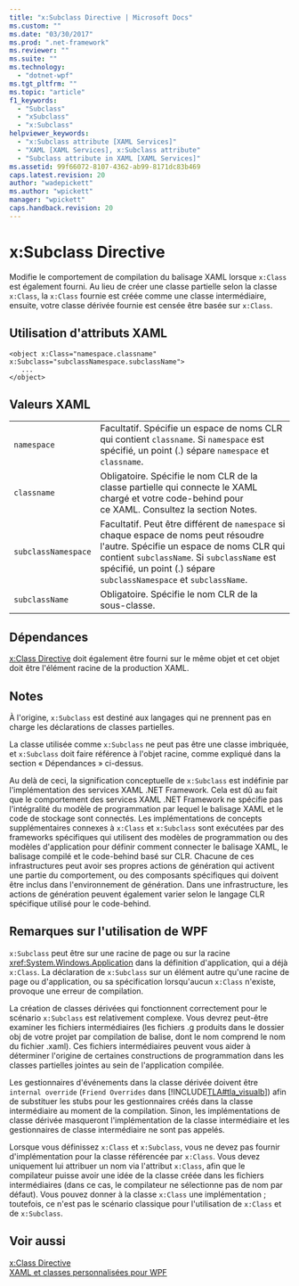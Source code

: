 ```yaml
---
title: "x:Subclass Directive | Microsoft Docs"
ms.custom: ""
ms.date: "03/30/2017"
ms.prod: ".net-framework"
ms.reviewer: ""
ms.suite: ""
ms.technology: 
  - "dotnet-wpf"
ms.tgt_pltfrm: ""
ms.topic: "article"
f1_keywords: 
  - "Subclass"
  - "xSubclass"
  - "x:Subclass"
helpviewer_keywords: 
  - "x:Subclass attribute [XAML Services]"
  - "XAML [XAML Services], x:Subclass attribute"
  - "Subclass attribute in XAML [XAML Services]"
ms.assetid: 99f66072-8107-4362-ab99-8171dc83b469
caps.latest.revision: 20
author: "wadepickett"
ms.author: "wpickett"
manager: "wpickett"
caps.handback.revision: 20
---
```

# x:Subclass Directive
Modifie le comportement de compilation du balisage XAML lorsque `x:Class` est également fourni.  Au lieu de créer une classe partielle selon la classe `x:Class`, la `x:Class` fournie est créée comme une classe intermédiaire, ensuite, votre classe dérivée fournie est censée être basée sur `x:Class`.  
  
## Utilisation d'attributs XAML  
  
```  
<object x:Class="namespace.classname" x:Subclass="subclassNamespace.subclassName">  
   ...  
</object>  
```  
  
## Valeurs XAML  
  
|||  
|-|-|  
|`namespace`|Facultatif.  Spécifie un espace de noms CLR qui contient `classname`.  Si `namespace` est spécifié, un point \(.\) sépare `namespace` et `classname`.|  
|`classname`|Obligatoire.  Spécifie le nom CLR de la classe partielle qui connecte le XAML chargé et votre code\-behind pour ce XAML.  Consultez la section Notes.|  
|`subclassNamespace`|Facultatif.  Peut être différent de `namespace` si chaque espace de noms peut résoudre l'autre.  Spécifie un espace de noms CLR qui contient `subclassName`.  Si `subclassName` est spécifié, un point \(.\) sépare `subclassNamespace` et `subclassName`.|  
|`subclassName`|Obligatoire.  Spécifie le nom CLR de la sous\-classe.|  
  
## Dépendances  
 [x:Class Directive](../../../docs/framework/xaml-services/x-class-directive.md) doit également être fourni sur le même objet et cet objet doit être l'élément racine de la production XAML.  
  
## Notes  
 À l'origine, `x:Subclass` est destiné aux langages qui ne prennent pas en charge les déclarations de classes partielles.  
  
 La classe utilisée comme `x:Subclass` ne peut pas être une classe imbriquée, et `x:Subclass` doit faire référence à l'objet racine, comme expliqué dans la section « Dépendances » ci\-dessus.  
  
 Au delà de ceci, la signification conceptuelle de `x:Subclass` est indéfinie par l'implémentation des services XAML .NET Framework.  Cela est dû au fait que le comportement des services XAML .NET Framework ne spécifie pas l'intégralité du modèle de programmation par lequel le balisage XAML et le code de stockage sont connectés.  Les implémentations de concepts supplémentaires connexes à `x:Class` et `x:Subclass` sont exécutées par des frameworks spécifiques qui utilisent des modèles de programmation ou des modèles d'application pour définir comment connecter le balisage XAML, le balisage compilé et le code\-behind basé sur CLR.  Chacune de ces infrastructures peut avoir ses propres actions de génération qui activent une partie du comportement, ou des composants spécifiques qui doivent être inclus dans l'environnement de génération.  Dans une infrastructure, les actions de génération peuvent également varier selon le langage CLR spécifique utilisé pour le code\-behind.  
  
## Remarques sur l'utilisation de WPF  
 `x:Subclass` peut être sur une racine de page ou sur la racine <xref:System.Windows.Application> dans la définition d'application, qui a déjà `x:Class`.  La déclaration de `x:Subclass`  sur un élément autre qu'une racine de page ou d'application, ou sa spécification lorsqu'aucun `x:Class` n'existe, provoque une erreur de compilation.  
  
 La création de classes dérivées qui fonctionnent correctement pour le scénario `x:Subclass` est relativement complexe.  Vous devrez peut\-être examiner les fichiers intermédiaires \(les fichiers .g produits dans le dossier obj de votre projet par compilation de balise, dont le nom comprend le nom du fichier .xaml\).  Ces fichiers intermédiaires peuvent vous aider à déterminer l'origine de certaines constructions de programmation dans les classes partielles jointes au sein de l'application compilée.  
  
 Les gestionnaires d'événements dans la classe dérivée doivent être `internal override` \(`Friend Overrides` dans [!INCLUDE[TLA#tla_visualb](../../../includes/tlasharptla-visualb-md.md)]\) afin de substituer les stubs pour les gestionnaires créés dans la classe intermédiaire au moment de la compilation.  Sinon, les implémentations de classe dérivée masqueront l'implémentation de la classe intermédiaire et les gestionnaires de classe intermédiaire ne sont pas appelés.  
  
 Lorsque vous définissez `x:Class` et `x:Subclass`, vous ne devez pas fournir d'implémentation pour la classe référencée par `x:Class`.  Vous devez uniquement lui attribuer un nom via l'attribut `x:Class`, afin que le compilateur puisse avoir une idée de la classe créée dans les fichiers intermédiaires \(dans ce cas, le compilateur ne sélectionne pas de nom par défaut\).  Vous pouvez donner à la classe `x:Class` une implémentation ; toutefois, ce n'est pas le scénario classique pour l'utilisation de `x:Class` et de `x:Subclass`.  
  
## Voir aussi  
 [x:Class Directive](../../../docs/framework/xaml-services/x-class-directive.md)   
 [XAML et classes personnalisées pour WPF](../../../ocs/framework/wpf/advanced/xaml-and-custom-classes-for-wpf.md)